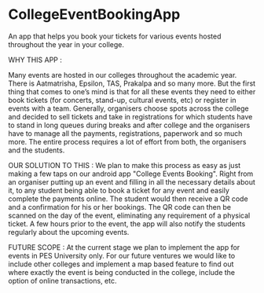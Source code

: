 # CollegeEventBookingApp
An app that helps you book your tickets for various events hosted throughout the year in your college.


WHY THIS APP :

Many events are hosted in our colleges throughout the academic year. There is Aatmatrisha, Epsilon, TAS, Prakalpa and so many more. But the first thing that comes to one’s mind is that for all these events they need to either book tickets (for concerts, stand-up, cultural events, etc) or register in events with a team. Generally, organisers choose spots across the college and decided to sell tickets and take in registrations for which students have to stand in long queues during breaks and after college and the organisers have to manage all the payments, registrations, paperwork and so much more. The entire process requires a lot of effort from both, the organisers and the students.

OUR SOLUTION TO THIS :
We plan to make this process as easy as just making a few taps on our android app "College Events Booking". Right from an organiser putting up an event and filling in all the necessary details about it, to any student being able to book a ticket for any event and easily complete the payments online. The student would then receive a QR code and a confirmation for his or her bookings. The QR code can then be scanned on the day of the event, eliminating any requirement of a physical ticket. A few hours prior to the event, the app will also notify the students regularly about the upcoming events.

FUTURE SCOPE :
At the current stage we plan to implement the app for events in PES University only. For our future ventures we would like to include other colleges and implement a map based feature to find out where exactly the event is being conducted in the college, include the option of online transactions, etc.
